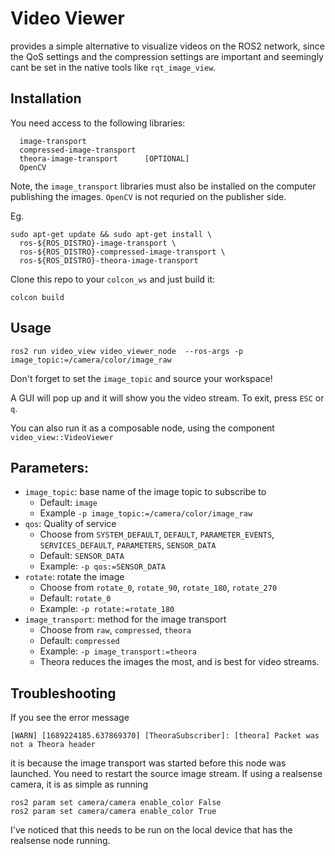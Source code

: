 # Video Viewer

provides a simple alternative to visualize videos on the ROS2 network, since the QoS settings and the compression settings are important and seemingly cant be set in the native tools like `rqt_image_view`.


## Installation

You need access to the following libraries:
```
  image-transport
  compressed-image-transport
  theora-image-transport      [OPTIONAL]
  OpenCV
```
Note, the `image_transport` libraries must also be installed on the computer publishing the images. `OpenCV` is not requried on the publisher side.

Eg.
```
sudo apt-get update && sudo apt-get install \
  ros-${ROS_DISTRO}-image-transport \
  ros-${ROS_DISTRO}-compressed-image-transport \
  ros-${ROS_DISTRO}-theora-image-transport
```

Clone this repo to your `colcon_ws` and just build it:
```
colcon build
```

## Usage

```
ros2 run video_view video_viewer_node  --ros-args -p image_topic:=/camera/color/image_raw
```
Don't forget to set the `image_topic` and source your workspace!

A GUI will pop up and it will show you the video stream. To exit, press `ESC` or `q`.

You can also run it as a composable node, using the component `video_view::VideoViewer`

## Parameters:

- `image_topic`: base name of the image topic to subscribe to
  - Default: `image`
  - Example `-p image_topic:=/camera/color/image_raw`
- `qos`: Quality of service
  - Choose from `SYSTEM_DEFAULT`, `DEFAULT`, `PARAMETER_EVENTS`, `SERVICES_DEFAULT`, `PARAMETERS`, `SENSOR_DATA`
  - Default: `SENSOR_DATA`
  - Example: `-p qos:=SENSOR_DATA`
- `rotate`: rotate the image
  - Choose from `rotate_0`, `rotate_90`, `rotate_180`, `rotate_270`
  - Default: `rotate_0`
  - Example: `-p rotate:=rotate_180`
- `image_transport`: method for the image transport
  - Choose from `raw`, `compressed`, `theora`
  - Default: `compressed`
  - Example: `-p image_transport:=theora`
  - Theora reduces the images the most, and is best for video streams.


## Troubleshooting
If you see the error message
```
[WARN] [1689224185.637869370] [TheoraSubscriber]: [theora] Packet was not a Theora header
```
it is because the image transport was started before this node was launched. You need to restart the source image stream.
If using a realsense camera, it is as simple as running
```
ros2 param set camera/camera enable_color False
ros2 param set camera/camera enable_color True
```
I've noticed that this needs to be run on the local device that has the realsense node running.
